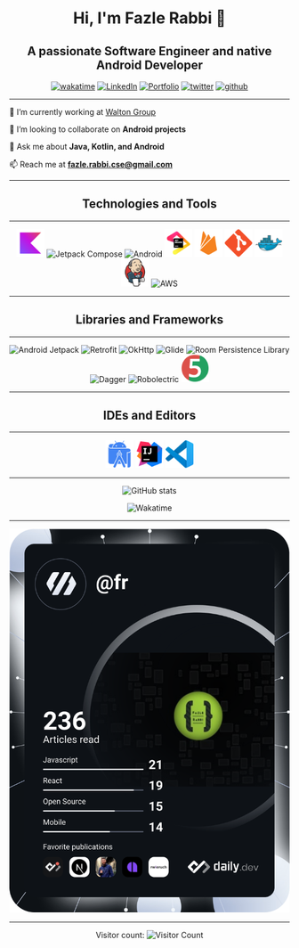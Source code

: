 <!--
 ![visitors](https://visitor-badge.glitch.me/badge?page_id=fruzelee.fruzelee&left_color=green&right_color=red)
-->

[//]: # (### Hi there 👋)

<div align="center">

# Hi, I'm Fazle Rabbi 👋
## A passionate Software Engineer and native Android Developer

[![wakatime](https://wakatime.com/badge/user/00ee8e94-a8a0-403f-9e7a-6c099ffac609.svg)](https://wakatime.com/@00ee8e94-a8a0-403f-9e7a-6c099ffac609)
[![LinkedIn](https://img.shields.io/badge/LinkedIn-Fazle%20Rabbe-blue)](https://www.linkedin.com/in/fazlerabbe/)
[![Portfolio](https://img.shields.io/badge/Portfolio-fr.crevado.com-brightgreen)](https://fr.crevado.com)
[![twitter](https://img.shields.io/twitter/follow/fruzelee?label=followers&logo=twitter&color=%23007ec6&style=plastic)](https://twitter.com/fruzelee)
[![github](https://img.shields.io/github/followers/fruzelee?logo=github&style=plastic)](https://github.com/fruzelee?tab=followers)

</div>

---

🔭 I’m currently working at [Walton Group](https://www.waltonbd.com)

👯 I’m looking to collaborate on **Android projects**

💬 Ask me about **Java, Kotlin, and Android**

📫 Reach me at **fazle.rabbi.cse@gmail.com**

---

<div align="center">

## Technologies and Tools

</div>

---

<p align="center">
  <img src="https://raw.githubusercontent.com/devicons/devicon/master/icons/kotlin/kotlin-original.svg" alt="Kotlin" width="50" height="50" />
  <img src="https://user-images.githubusercontent.com/29164777/237387926-45819230-d60c-4e40-bc83-a702efb903d3.png" alt="Jetpack Compose" width="50" height="50" />
  <img src="https://developer.android.com/images/brand/Android_Robot.png" alt="Android" width="50" height="50" />
  <img src="https://raw.githubusercontent.com/devicons/devicon/master/icons/jetbrains/jetbrains-original.svg" alt="JetBrains" width="50" height="50" />
  <img src="https://raw.githubusercontent.com/devicons/devicon/master/icons/firebase/firebase-plain.svg" alt="Firebase" width="50" height="50" />
  <img src="https://raw.githubusercontent.com/devicons/devicon/master/icons/git/git-plain.svg" alt="Git" width="50" height="50" />
  <img src="https://raw.githubusercontent.com/devicons/devicon/master/icons/docker/docker-original.svg" alt="Docker" width="50" height="50" />
  <img src="https://raw.githubusercontent.com/devicons/devicon/master/icons/jenkins/jenkins-original.svg" alt="Jenkins" width="50" height="50" />
  <img src="https://cdn.jsdelivr.net/gh/devicons/devicon/icons/amazonwebservices/amazonwebservices-original.svg" alt="AWS" width="50" height="50" />
</p>

---

<div align="center">

## Libraries and Frameworks

</div>

---

<p align="center">
  <img src="https://avatars.githubusercontent.com/u/6955922?s=200&v=4" alt="Android Jetpack" width="50" height="50" />
  <img src="https://avatars.githubusercontent.com/u/82592?s=200&v=4" alt="Retrofit" width="50" height="50" />
  <img src="https://avatars.githubusercontent.com/u/82592?s=200&v=4" alt="OkHttp" width="50" height="50" />
  <img src="https://raw.githubusercontent.com/devicons/devicon/master/icons/glide/glide-original.svg" alt="Glide" width="50" height="50" />
  <img src="https://raw.githubusercontent.com/devicons/devicon/master/icons/room/room-original.svg" alt="Room Persistence Library" width="50" height="50" />
  <img src="https://raw.githubusercontent.com/devicons/devicon/master/icons/dagger/dagger-original.svg" alt="Dagger" width="50" height="50" />
  <img src="https://raw.githubusercontent.com/devicons/devicon/master/icons/robolectric/robolectric-original.svg" alt="Robolectric" width="50" height="50" />
  <img src="https://raw.githubusercontent.com/devicons/devicon/master/icons/junit/junit-original.svg" alt="JUnit" width="50" height="50" />
</p>

---

<div align="center">

## IDEs and Editors

</div>

---

<p align="center">
  <img src="https://raw.githubusercontent.com/devicons/devicon/master/icons/androidstudio/androidstudio-plain.svg" alt="Android Studio" width="50" height="50" />
  <img src="https://raw.githubusercontent.com/devicons/devicon/master/icons/intellij/intellij-original.svg" alt="IntelliJ IDEA" width="50" height="50" />
  <img src="https://raw.githubusercontent.com/devicons/devicon/master/icons/vscode/vscode-original.svg" alt="Visual Studio Code" width="50" height="50" />
</p>


---

<div align="center">

![GitHub stats](https://github-readme-stats.vercel.app/api?username=fruzelee&theme=algolia&show_icons=true)

![Wakatime](https://github-readme-stats.vercel.app/api/wakatime?username=fazlerabbi)

</div>

---

<div align="center">

[![Dev Card](https://github.com/fruzelee/fruzelee/blob/main/devcard.svg)](https://app.daily.dev/fr)

</div>

---

<div align="center">

Visitor count:
![Visitor Count](https://profile-counter.glitch.me/fruzelee/count.svg)

</div>

<!--
**fruzelee/fruzelee** is a ✨ _special_ ✨ repository because its `README.md` (this file) appears on your GitHub profile.

Here are some ideas to get you started:

- 🔭 I’m currently working on https://waltonbd.com
- 🌱 I’m currently learning ...
- 👯 I’m looking to collaborate on ...
- 🤔 I’m looking for help with ...
- 💬 Ask me about ...
- 📫 How to reach me: ...
- 😄 Pronouns: ...
- ⚡ Fun fact: ...
-->
